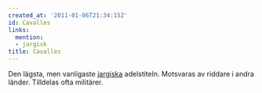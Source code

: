 ```yaml
---
created_at: '2011-01-06T21:34:15Z'
id: Cavalles
links:
  mention:
  - jargisk
title: Cavalles
---
```


Den lägsta, men vanligaste [jargiska] adelstiteln. Motsvaras av riddare i andra länder. Tilldelas
ofta militärer.

  [jargiska]: jargisk
